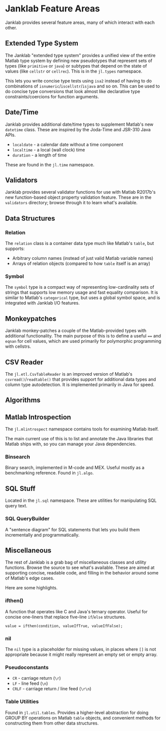 Janklab Feature Areas
=======================

Janklab provides several feature areas, many of which interact with each other.

## Extended Type System

The Janklab "extended type system" provides a unified view of the entire Matlab type system by defining new pseudotypes that represent sets of types (like `primitive` or `java`) or subtypes that depend on the state of values (like `cellstr` or `cellrec`). This is in the `jl.types` namespace.

This lets you write concise type tests using `isa2` instead of having to do combinations of `isnumeric`/`iscellstr`/`isjava` and so on. This can be used to do concise type conversions that look almost like declarative type constraints/coercions for function arguments.

## Date/Time

Janklab provides additional date/time types to supplement Matlab's new `datetime` class. These are inspired by the Joda-Time and JSR-310 Java APIs.

* `localdate` - a calendar date without a time component
* `localtime` - a local (wall clock) time
* `duration` - a length of time

These are found in the `jl.time` namespace.

## Validators

Janklab provides several validator functions for use with Matlab R2017b's new function-based object property validation feature. These are in the `validators` directory; browse through it to learn what's available.

## Data Structures

### Relation

The `relation` class is a container data type much like Matlab's `table`, but supports:

* Arbitrary column names (instead of just valid Matlab variable names)
* Arrays of relation objects (compared to how `table` itself is an array)

### Symbol

The `symbol` type is a compact way of representing low-cardinality sets of strings that supports low memory usage and fast equality comparison. It is similar to Matlab's `categorical` type, but uses a global symbol space, and is integrated with Janklab I/O features.

## Monkeypatches

Janklab monkey-patches a couple of the Matlab-provided types with additional functionality. The main purpose of this is to define a useful `==` and `eqnan` for cell values, which are used primarily for polymorphic programming with cellstrs.

## CSV Reader

The `jl.etl.CsvTableReader` is an improved version of Matlab's `csvread()`/`readtable()` that provides support for additional data types and column type autodetection. It is implemented primarily in Java for speed.

## Algorithms

## Matlab Introspection

The `jl.mlintrospect` namespace contains tools for examining Matlab itself.

The main current use of this is to list and annotate the Java libraries that Matlab ships with, so you can manage your Java dependencies.

### Binsearch

Binary search, implemented in M-code and MEX. Useful mostly as a benchmarking reference. Found in `jl.algo`.

## SQL Stuff

Located in the `jl.sql` namespace. These are utilities for manipulating SQL query text.

### SQL QueryBuilder

A "sentence diagram" for SQL statements that lets you build them incrementally and programmatically.

## Miscellaneous

The rest of Janklab is a grab bag of miscellaneous classes and utility functions. Browse the source to see what's available. These are aimed at supporting concise, readable code, and filling in the behavior around some of Matlab's edge cases.

Here are some highlights.

### ifthen()

A function that operates like C and Java's ternary operator. Useful for concise one-liners that replace five-line `if`/`else` structures.

```
value = ifthen(condition, valueIfTrue, valueIfFalse);
```

### nil

The `nil` type is a placeholder for missing values, in places where `[]` is not appropriate because it might really represent an empty set or empty array.

### Pseudoconstants

* `CR` - carriage return (`\r`)
* `LF` - line feed (`\n`)
* `CRLF` - carriage return / line feed (`\r\n`)

### Table Utilities

Found in `jl.util.tables`. Provides a higher-level abstraction for doing GROUP BY operations on Matlab `table` objects, and convenient methods for constructing them from other data structures.
